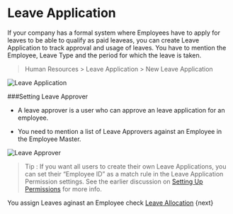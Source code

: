 # Leave Application

If your company has a formal system where Employees have to apply for leaves
to be able to qualify as paid leaveas, you can create Leave Application to
track approval and usage of leaves. You have to mention the Employee, Leave
Type and the period for which the leave is taken.

> Human Resources > Leave Application > New Leave Application

<img class="screenshot" alt="Leave Application" src="{{docs_base_url}}/assets/img/human-resources/leave-application.png">

###Setting Leave Approver

* A leave approver is a user who can approve an leave application for an employee. 

* You need to mention a list of Leave Approvers against an Employee in the Employee Master.

<img class="screenshot" alt="Leave Approver" src="{{docs_base_url}}/assets/img/human-resources/employee-leave-approver.png">

> Tip : If you want all users to create their own Leave Applications, you can set
their “Employee ID” as a match rule in the Leave Application Permission
settings. See the earlier discussion on [Setting Up Permissions](/docs/user/manual/en/setting-up/users-and-permissions/user-permissions.html)
for more info.

You assign Leaves aginast an Employee check [Leave Allocation](/docs/user/manual/en/human-resources/leave.html)
{next}